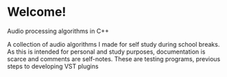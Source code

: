 # Welcome!
Audio processing algorithms in C++ 

A collection of audio algorithms I made for self study during school breaks.
As this is intended for personal and study purposes, documentation is scarce and comments are self-notes. These are testing programs, previous steps to developing VST plugins
